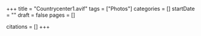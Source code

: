 +++
title = "Countrycenter1.avif"
tags = ["Photos"]
categories = []
startDate = ""
draft = false
pages = []

citations = []
+++
